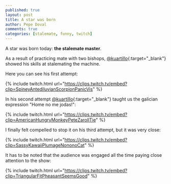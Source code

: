 ```yaml
---
published: true
layout: post
title: A star was born
author: Pepe Doval
comments: true
categories: [stalemate, funny, twitch]
---
```

A star was born today: **the stalemate master**.

As a result of practicing mate with two bishops, [@kuartillo](https://twitter.com/kuartillo){:target="_blank"} showed his skills at stalemating the machine.

<!--break-->

Here you can see his first attempt:

{% include  twitch.html url="https://clips.twitch.tv/embed?clip=SpineyAntediluvianScorpionPanicVis" %}

In his second attempt [@kuartillo](https://twitter.com/kuartillo){:target="_blank"} taught us the galician expression "Home no me jodas!":

{% include  twitch.html url="https://clips.twitch.tv/embed?clip=AmericanHungryMonkeyPeteZarollTie" %}

I finally felt compelled to stop it on his third attempt, but it was very close:

{% include  twitch.html url="https://clips.twitch.tv/embed?clip=SassyKawaiiPlumageNononoCat" %}

It has to be noted that the audience was engaged all the time paying close attention to the show:

{% include  twitch.html url="https://clips.twitch.tv/embed?clip=TriangularFitPheasantSeemsGood" %}
